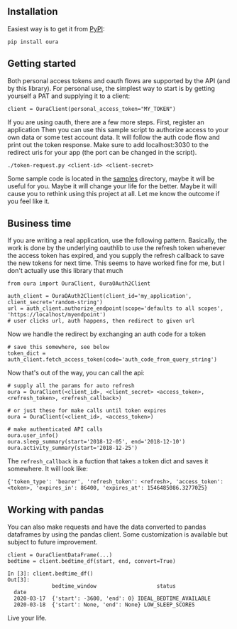 
## Installation

Easiest way is to get it from [PyPI](https://pypi.org/project/oura/):

`pip install oura`

## Getting started

Both personal access tokens and oauth flows are supported by the API (and by
this library). For personal use, the simplest way to start is by getting
yourself a PAT and supplying it to a client:

```
client = OuraClient(personal_access_token="MY_TOKEN")
```

If you are using oauth, there are a few more steps. First, register an application
Then you can use this sample script to authorize access to your own data or some test account data. It will follow the auth code flow and print out the token response. Make sure to add localhost:3030 to the redirect uris for your app (the port can be changed in the script).
```
./token-request.py <client-id> <client-secret>
``` 

Some sample code is located in the [samples](samples) directory, maybe it will be useful for you. Maybe it will change your life for the better. Maybe it will cause you to rethink using this project at all. Let me know the outcome if you feel like it.


## Business time

If you are writing a real application, use the following pattern. Basically, the work is done by the underlying oauthlib to use the refresh token whenever the access token has expired, and you supply the refresh callback to save the new tokens for next time. This seems to have worked fine for me, but I don't actually use this library that much
```
from oura import OuraClient, OuraOAuth2Client

auth_client = OuraOAuth2Client(client_id='my_application', client_secret='random-string')
url = auth_client.authorize_endpoint(scope='defaults to all scopes', 'https://localhost/myendpoint')
# user clicks url, auth happens, then redirect to given url
```

Now we handle the redirect by exchanging an auth code for a token

```
# save this somewhere, see below
token_dict = auth_client.fetch_access_token(code='auth_code_from_query_string')
```

Now that's out of the way, you can call the api:
```
# supply all the params for auto refresh
oura = OuraClient(<client_id>, <client_secret> <access_token>, <refresh_token>, <refresh_callback>)

# or just these for make calls until token expires
oura = OuraClient(<client_id>, <access_token>)

# make authenticated API calls
oura.user_info()
oura.sleep_summary(start='2018-12-05', end='2018-12-10')
oura.activity_summary(start='2018-12-25')
```


The `refresh_callback` is a fuction that takes a token dict and saves it somewhere. It will look like:
```
{'token_type': 'bearer', 'refresh_token': <refresh>, 'access_token': <token>, 'expires_in': 86400, 'expires_at': 1546485086.3277025}
```

## Working with pandas
You can also make requests and have the data converted to pandas dataframes by
using the pandas client. Some customization is available but subject to
future improvement.

```
client = OuraClientDataFrame(...)
bedtime = client.bedtime_df(start, end, convert=True)

In [3]: client.bedtime_df()
Out[3]:
              bedtime_window                   status
  date
  2020-03-17  {'start': -3600, 'end': 0} IDEAL_BEDTIME_AVAILABLE
  2020-03-18  {'start': None, 'end': None} LOW_SLEEP_SCORES
```


Live your life.
